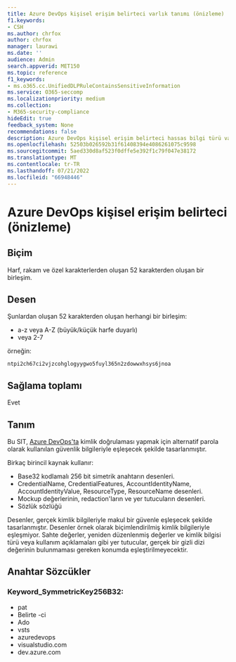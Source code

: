 ```yaml
---
title: Azure DevOps kişisel erişim belirteci varlık tanımı (önizleme)
f1.keywords:
- CSH
ms.author: chrfox
author: chrfox
manager: laurawi
ms.date: ''
audience: Admin
search.appverid: MET150
ms.topic: reference
f1_keywords:
- ms.o365.cc.UnifiedDLPRuleContainsSensitiveInformation
ms.service: O365-seccomp
ms.localizationpriority: medium
ms.collection:
- M365-security-compliance
hideEdit: true
feedback_system: None
recommendations: false
description: Azure DevOps kişisel erişim belirteci hassas bilgi türü varlık tanımı.
ms.openlocfilehash: 52503b026592b31f61408394e4086261075c9598
ms.sourcegitcommit: 5aed330d8af523f0dffe5e392f1c79f047e38172
ms.translationtype: MT
ms.contentlocale: tr-TR
ms.lasthandoff: 07/21/2022
ms.locfileid: "66948446"
---
```

# <a name="azure-devops-personal-access-token-preview"></a>Azure DevOps kişisel erişim belirteci (önizleme)

## <a name="format"></a>Biçim

Harf, rakam ve özel karakterlerden oluşan 52 karakterden oluşan bir birleşim.

## <a name="pattern"></a>Desen

Şunlardan oluşan 52 karakterden oluşan herhangi bir birleşim:

- a-z veya A-Z (büyük/küçük harfe duyarlı)
- veya 2-7

örneğin:

`ntpi2ch67ci2vjzcohglogyygwo5fuyl365n2zdowwxhsys6jnoa`

## <a name="checksum"></a>Sağlama toplamı

Evet

## <a name="definition"></a>Tanım

Bu SIT, [Azure DevOps'ta](/azure/devops/organizations/accounts/use-personal-access-tokens-to-authenticate?view=azure-devops) kimlik doğrulaması yapmak için alternatif parola olarak kullanılan güvenlik bilgileriyle eşleşecek şekilde tasarlanmıştır. 

Birkaç birincil kaynak kullanır:

- Base32 kodlamalı 256 bit simetrik anahtarın desenleri.
- CredentialName, CredentialFeatures, AccountIdentityName, AccountIdentityValue, ResourceType, ResourceName desenleri.
- Mockup değerlerinin, redaction'ların ve yer tutucuların desenleri.
- Sözlük sözlüğü

Desenler, gerçek kimlik bilgileriyle makul bir güvenle eşleşecek şekilde tasarlanmıştır. Desenler örnek olarak biçimlendirilmiş kimlik bilgileriyle eşleşmiyor. Sahte değerler, yeniden düzenlenmiş değerler ve kimlik bilgisi türü veya kullanım açıklamaları gibi yer tutucular, gerçek bir gizli dizi değerinin bulunmaması gereken konumda eşleştirilmeyecektir.

## <a name="keywords"></a>Anahtar Sözcükler

### <a name="keyword_symmetrickey256b32"></a>Keyword_SymmetricKey256B32:

- pat
- Belirte -ci
- Ado
- vsts
- azuredevops
- visualstudio.com
- dev.azure.com
